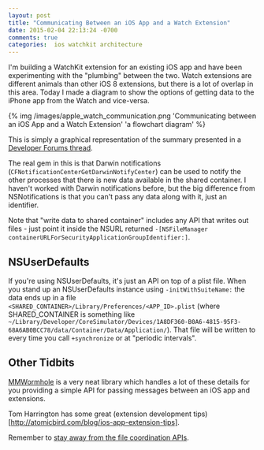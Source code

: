 ```yaml
---
layout: post
title: "Communicating Between an iOS App and a Watch Extension"
date: 2015-02-04 22:13:24 -0700
comments: true
categories:  ios watchkit architecture
---
```


I'm building a WatchKit extension for an existing iOS app and have been experimenting with the "plumbing" between the two. Watch extensions are different animals than other iOS 8 extensions, but there is a lot of overlap in this area. Today I made a diagram to show the options of getting data to the iPhone app from the Watch and vice-versa.

{% img /images/apple_watch_communication.png 'Communicating between an iOS App and a Watch Extension' 'a flowchart diagram' %}

This is simply a graphical representation of the summary presented in a [Developer Forums thread](https://devforums.apple.com/thread/256667?tstart=0).

The real gem in this is that Darwin notifications (`CFNotificationCenterGetDarwinNotifyCenter`) can be used to notify the other processes that there is new data available in the shared container. I haven't worked with Darwin notifications before, but the big difference from NSNotifications is that you can't pass any data along with it, just an identifier.

Note that "write data to shared container" includes any API that writes out files - just point it inside the NSURL returned `-[NSFileManager containerURLForSecurityApplicationGroupIdentifier:]`. 

## NSUserDefaults

If you're using NSUserDefaults, it's just an API on top of a plist file. When you stand up an NSUserDefaults instance using `-initWithSuiteName:` the data ends up in a file `<SHARED_CONTAINER>/Library/Preferences/<APP_ID>.plist` (where SHARED_CONTAINER is something like `~/Library/Developer/CoreSimulator/Devices/1A8DF360-B0A6-4815-95F3-68A6AB0BCC78/data/Container/Data/Application/`). That file will be written to every time you call `+synchronize` or at "periodic intervals".

## Other Tidbits

[MMWormhole](https://github.com/mutualmobile/MMWormhole) is a very neat library which handles a lot of these details for you providing a simple API for passing messages between an iOS app and extensions.

Tom Harrington has some great (extension development tips)[http://atomicbird.com/blog/ios-app-extension-tips].

Remember to [stay away from the file coordination APIs](https://developer.apple.com/library/ios/technotes/tn2408/_index.html).

